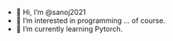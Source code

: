- 👋 Hi, I’m @sanoj2021
- 👀 I’m interested in programming ... of course.
- 🌱 I’m currently learning Pytorch.

<!---
sanoj2021/sanoj2021 is a ✨ special ✨ repository because its `README.md` (this file) appears on your GitHub profile.
You can click the Preview link to take a look at your changes.
--->
